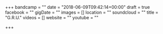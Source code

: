 +++
bandcamp = ""
date = "2018-06-09T09:42:14+00:00"
draft = true
facebook = ""
gigDate = ""
images = []
location = ""
soundcloud = ""
title = "G.R.U."
videos = []
website = ""
youtube = ""

+++
